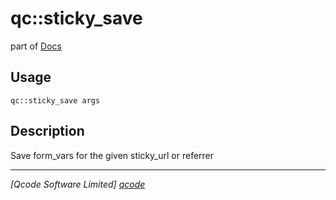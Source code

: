 qc::sticky_save
===============

part of [Docs](.)

Usage
-----
`qc::sticky_save args`

Description
-----------
Save form_vars for the given sticky_url or referrer

----------------------------------
*[Qcode Software Limited] [qcode]*

[qcode]: http://www.qcode.co.uk "Qcode Software"